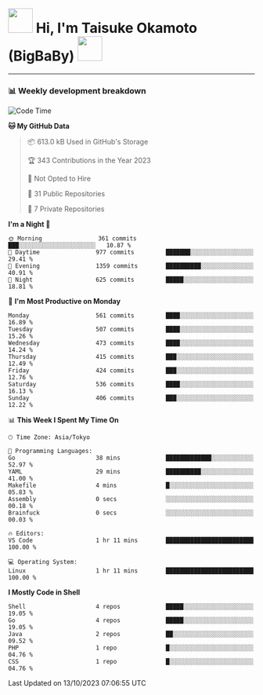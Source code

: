 <!-- Title -->
<h1>
    <img src="https://media.tenor.com/TlyRveJkgo4AAAAi/cloud-cloud-strife.gif" width="50"/> 
    Hi, I'm Taisuke Okamoto (BigBaBy) 
    <img src="https://media.tenor.com/TlyRveJkgo4AAAAi/cloud-cloud-strife.gif" width="50"/>
</h1>

---

<h3> 📊 Weekly development breakdown </h3>
<!-- waka-readme-stats -->

<!--START_SECTION:waka-->
![Code Time](http://img.shields.io/badge/Code%20Time-1%2C632%20hrs%2010%20mins-blue)

**🐱 My GitHub Data** 

> 📦 613.0 kB Used in GitHub's Storage 
 > 
> 🏆 343 Contributions in the Year 2023
 > 
> 🚫 Not Opted to Hire
 > 
> 📜 31 Public Repositories 
 > 
> 🔑 7 Private Repositories 
 > 
**I'm a Night 🦉** 

```text
🌞 Morning                361 commits         ███░░░░░░░░░░░░░░░░░░░░░░   10.87 % 
🌆 Daytime                977 commits         ███████░░░░░░░░░░░░░░░░░░   29.41 % 
🌃 Evening                1359 commits        ██████████░░░░░░░░░░░░░░░   40.91 % 
🌙 Night                  625 commits         █████░░░░░░░░░░░░░░░░░░░░   18.81 % 
```
📅 **I'm Most Productive on Monday** 

```text
Monday                   561 commits         ████░░░░░░░░░░░░░░░░░░░░░   16.89 % 
Tuesday                  507 commits         ████░░░░░░░░░░░░░░░░░░░░░   15.26 % 
Wednesday                473 commits         ████░░░░░░░░░░░░░░░░░░░░░   14.24 % 
Thursday                 415 commits         ███░░░░░░░░░░░░░░░░░░░░░░   12.49 % 
Friday                   424 commits         ███░░░░░░░░░░░░░░░░░░░░░░   12.76 % 
Saturday                 536 commits         ████░░░░░░░░░░░░░░░░░░░░░   16.13 % 
Sunday                   406 commits         ███░░░░░░░░░░░░░░░░░░░░░░   12.22 % 
```


📊 **This Week I Spent My Time On** 

```text
🕑︎ Time Zone: Asia/Tokyo

💬 Programming Languages: 
Go                       38 mins             █████████████░░░░░░░░░░░░   52.97 % 
YAML                     29 mins             ██████████░░░░░░░░░░░░░░░   41.00 % 
Makefile                 4 mins              █░░░░░░░░░░░░░░░░░░░░░░░░   05.83 % 
Assembly                 0 secs              ░░░░░░░░░░░░░░░░░░░░░░░░░   00.18 % 
Brainfuck                0 secs              ░░░░░░░░░░░░░░░░░░░░░░░░░   00.03 % 

🔥 Editors: 
VS Code                  1 hr 11 mins        █████████████████████████   100.00 % 

💻 Operating System: 
Linux                    1 hr 11 mins        █████████████████████████   100.00 % 
```

**I Mostly Code in Shell** 

```text
Shell                    4 repos             █████░░░░░░░░░░░░░░░░░░░░   19.05 % 
Go                       4 repos             █████░░░░░░░░░░░░░░░░░░░░   19.05 % 
Java                     2 repos             ██░░░░░░░░░░░░░░░░░░░░░░░   09.52 % 
PHP                      1 repo              █░░░░░░░░░░░░░░░░░░░░░░░░   04.76 % 
CSS                      1 repo              █░░░░░░░░░░░░░░░░░░░░░░░░   04.76 % 
```




 Last Updated on 13/10/2023 07:06:55 UTC
<!--END_SECTION:waka-->
